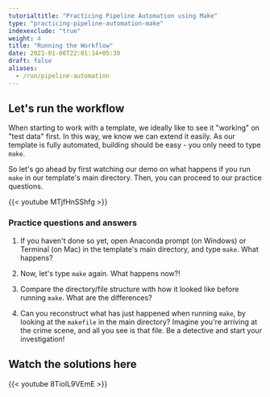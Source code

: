 ```yaml
---
tutorialtitle: "Practicing Pipeline Automation using Make"
type: "practicing-pipeline-automation-make"
indexexclude: "true"
weight: 4
title: "Running the Workflow"
date: 2021-01-06T22:01:14+05:30
draft: false
aliases:
  - /run/pipeline-automation
---
```


## Let's run the workflow

When starting to work with a template, we ideally like to see it "working" on "test data" first. In this way, we know we can extend it easily. As our template is fully automated, building should be easy - you only need to type `make`.

So let's go ahead by first watching our demo on what happens if you run `make` in our template's main directory. Then, you can proceed to our practice questions.

{{< youtube MTjfHnSShfg >}}

### Practice questions and answers

1) If you haven't done so yet, open Anaconda prompt (on Windows) or Terminal (on Mac) in the template's main directory, and type `make`. What happens?

2) Now, let's type `make` again. What happens now?!

3) Compare the directory/file structure with how it looked like before running `make`. What are the differences?

4) Can you reconstruct what has just happened when running `make`, by looking at the `makefile` in the main directory? Imagine you're arriving at the crime scene, and all you see is that file. Be a detective and start your investigation!

## Watch the solutions here

{{< youtube 8TioIL9VEmE >}}
